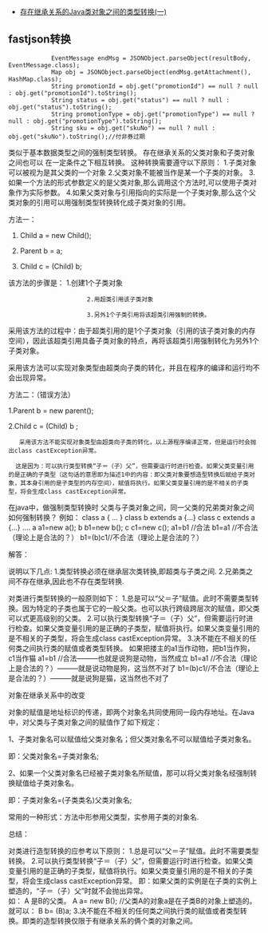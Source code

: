 * [存在继承关系的Java类对象之间的类型转换(一)](http://www.cnblogs.com/lubocsu/p/5101022.html)

## fastjson转换
````$xslt
            EventMessage endMsg = JSONObject.parseObject(resultBody, EventMessage.class);
            Map obj = JSONObject.parseObject(endMsg.getAttachment(), HashMap.class);
            String promotionId = obj.get("promotionId") == null ? null : obj.get("promotionId").toString();
            String status = obj.get("status") == null ? null : obj.get("status").toString();
            String promotionType = obj.get("promotionType") == null ? null : obj.get("promotionType").toString();
            String sku = obj.get("skuNo") == null ? null : obj.get("skuNo").toString();//付非券过期
````

类似于基本数据类型之间的强制类型转换。 
存在继承关系的父类对象和子类对象之间也可以 
在一定条件之下相互转换。 
这种转换需要遵守以下原则： 
1.子类对象可以被视为是其父类的一个对象
2.父类对象不能被当作是某一个子类的对象。
3.如果一个方法的形式参数定义的是父类对象,那么调用这个方法时,可以使用子类对象作为实际参数。 
4.如果父类对象与引用指向的实际是一个子类对象,那么这个父类对象的引用可以用强制类型转换转化成子类对象的引用。

 方法一：

 1.  Child a = new Child();

 2.  Parent b = a;

 3.  Child c = (Child) b;

 该方法的步骤是： 1.创建1个子类对象

                          2.用超类引用该子类对象

                          3.另外1个子类引用将该超类引用强制的转换。

 采用该方法的过程中：由于超类引用的是1个子类对象（引用的该子类对象的内存空间），因此该超类引用具备子类对象的特点，再将该超类引用强制转化为另外1个子类对象。 

 采用该方法可以实现对象类型由超类向子类的转化，并且在程序的编译和运行均不会出现异常。

方法二：（错误方法）

 1.Parent b = new parent();

 2.Child c = (Child) b ;

       采用该方法不能实现对象类型由超类向子类的转化，以上源程序编译正常，但是运行时会抛出class castException异常。

      这是因为：可以执行类型转换“子＝（子）父”，但需要运行时进行检查。如果父类变量引用的是正确的子类型（这句话的意思即为描述1中的内容：即父类对象要想造型转换后赋给子类对象，其本身引用的是子类型的内存空间），赋值将执行。如果父类变量引用的是不相关的子类型，将会生成class castException异常。

 

在java中，做强制类型转换时
父类与子类对象之间，同一父类的兄弟类对象之间如何强制转换？
例如：
class a
{ ... }
class b extends a
{...}
class c extends a
{...}
....
a a1=new a();
b b1=new b();
c c1=new c();
a1=b1    //合法
b1=a1    //不合法（理论上是合法的？）
b1=(b)c1//不合法（理论上是合法的？）

解答：

说明以下几点:
1.类型转换必须在继承层次类转换,即超类与子类之间.
2.兄弟类之间不存在继承,因此也不存在类型转换.

对类进行类型转换的一般原则如下：
1.总是可以“父＝子”赋值。此时不需要类型转换。因为特定的子类也属于它的一般父类。也可以执行跨级跨层次的赋值，即父类可以式更高级别的父类。
2.可以执行类型转换“子＝（子）父”，但需要运行时进行检查。如果父类变量引用的是正确的子类型，赋值将执行。如果父类变量引用的是不相关的子类型，将会生成class castException异常。
3.决不能在不相关的任何类之间执行类的赋值或者类型转换。
如果把搂主的a1当作动物，把b1当作狗，c1当作猫
a1=b1    //合法———也就是说狗是动物，当然成立
b1=a1    //不合法（理论上是合法的？）———就是说动物是狗，这当然不对了
b1=(b)c1//不合法（理论上是合法的？）———就是说狗是猫，这当然也不对了

 

对象在继承关系中的改变

对象的赋值是地址标识的传递，即两个对象名共同使用同一段内存地址。在Java中，对父类与子类对象之间的赋值作了如下规定：

1、子类对象名可以赋值给父类对象名；但父类对象名不可以赋值给子类对象名。

即：父类对象名=子类对象名;

2、如果一个父类对象名已经被子类对象名所赋值，那可以将父类对象名经强制转换赋值给子类对象名。

即：子类对象名=(子类类名)父类对象名;

常用的一种形式：方法中形参用父类型，实参用子类的对象名.

 

总结：

对类进行造型转换的应参考以下原则：
1.总是可以“父＝子”赋值。此时不需要类型转换。
2.可以执行类型转换“子＝（子）父”，但需要运行时进行检查。如果父类变量引用的是正确的子类型，赋值将执行。如果父类变量引用的是不相关的子类型，将会生成class castException异常。
即：如果父类的实例是在子类的实例上塑造的，“子＝（子）父”时就不会抛出异常。  
如：
A 是B的父类。
A a= new B(); //父类A的对象a是在子类B的对象上塑造的。
就可以：
B b= (B)a;
3.决不能在不相关的任何类之间执行类的赋值或者类型转换。即类的造型转换仅限于有继承关系的俩个类的对象之间。